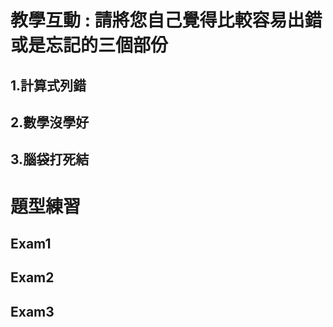 # 教學互動 : 請將您自己覺得比較容易出錯或是忘記的三個部份
## 1.計算式列錯
## 2.數學沒學好
## 3.腦袋打死結

# 題型練習

## Exam1

## Exam2

## Exam3
